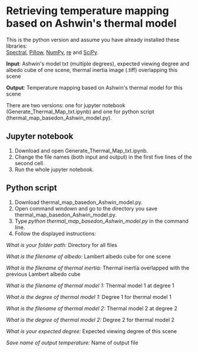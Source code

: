 # Retrieving temperature mapping based on Ashwin's thermal model
This is the python version and assume you have already installed these libraries:\
[Spectral](http://www.spectralpython.net/), [Pillow](https://pillow.readthedocs.io/en/stable/), [NumPy](http://www.numpy.org/), [re](https://docs.python.org/3/library/re.html) and [SciPy](https://www.scipy.org/).

**Input**: Ashwin's model txt (multiple degrees), expected viewing degree and albedo cube of one scene, thermal inertia image (.tiff) overlapping this scene

**Output**: Temperature mapping based on Ashwin's thermal model for this scene

There are two versions: one for jupyter notebook (Generate_Thermal_Map_txt.ipynb) and one for python script (thermal_map_basedon_Ashwin_model.py).

## Jupyter notebook
1. Download and open Generate_Thermal_Map_txt.ipynb.
2. Change the file names (both input and output) in the first five lines of the second cell.
3. Run the whole jupyter notebook.

## Python script
1. Download thermal_map_basedon_Ashwin_model.py.
2. Open command windown and go to the directory you save  thermal_map_basedon_Ashwin_model.py.
3. Type *python thermal_map_basedon_Ashwin_model.py* in the command line.
4. Follow the displayed instructions:

*What is your folder path:* Directory for all files

*What is the filename of albedo:* Lambert albedo cube for one scene

*What is the filename of thermal inertia:* Thermal inertia overlapped with the previous Lambert albedo cube

*What is the filename of thermal model 1:* Thermal model 1 at degree 1

*What is the degree of thermal model 1:* Degree 1 for thermal model 1

*What is the filename of thermal model 2:* Thermal model 2 at degree 2

*What is the degree of thermal model 2:* Degree 2 for thermal model 2

*What is your expected degree:* Expected viewing degree of this scene

*Save name of output temperature:* Name of output file